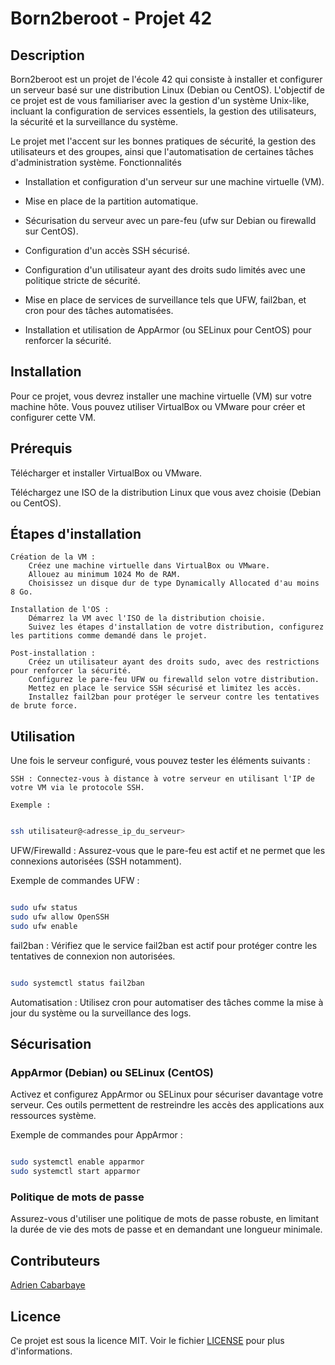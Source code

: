 # Born2beroot - Projet 42
## Description

Born2beroot est un projet de l'école 42 qui consiste à installer et configurer un serveur basé sur une distribution Linux (Debian ou CentOS). L'objectif de ce projet est de vous familiariser avec la gestion d'un système Unix-like, incluant la configuration de services essentiels, la gestion des utilisateurs, la sécurité et la surveillance du système.

Le projet met l'accent sur les bonnes pratiques de sécurité, la gestion des utilisateurs et des groupes, ainsi que l'automatisation de certaines tâches d'administration système.
Fonctionnalités

  - Installation et configuration d'un serveur sur une machine virtuelle (VM).
  
  - Mise en place de la partition automatique.
  
  - Sécurisation du serveur avec un pare-feu (ufw sur Debian ou firewalld sur CentOS).
  
  - Configuration d'un accès SSH sécurisé.
  
  - Configuration d'un utilisateur ayant des droits sudo limités avec une politique stricte de sécurité.
  
  - Mise en place de services de surveillance tels que UFW, fail2ban, et cron pour des tâches automatisées.
  
  - Installation et utilisation de AppArmor (ou SELinux pour CentOS) pour renforcer la sécurité.

## Installation

Pour ce projet, vous devrez installer une machine virtuelle (VM) sur votre machine hôte. Vous pouvez utiliser VirtualBox ou VMware pour créer et configurer cette VM.

## Prérequis

  Télécharger et installer VirtualBox ou VMware.
  
  Téléchargez une ISO de la distribution Linux que vous avez choisie (Debian ou CentOS).

## Étapes d'installation

    Création de la VM :
        Créez une machine virtuelle dans VirtualBox ou VMware.
        Allouez au minimum 1024 Mo de RAM.
        Choisissez un disque dur de type Dynamically Allocated d'au moins 8 Go.

    Installation de l'OS :
        Démarrez la VM avec l'ISO de la distribution choisie.
        Suivez les étapes d'installation de votre distribution, configurez les partitions comme demandé dans le projet.

    Post-installation :
        Créez un utilisateur ayant des droits sudo, avec des restrictions pour renforcer la sécurité.
        Configurez le pare-feu UFW ou firewalld selon votre distribution.
        Mettez en place le service SSH sécurisé et limitez les accès.
        Installez fail2ban pour protéger le serveur contre les tentatives de brute force.

## Utilisation

Une fois le serveur configuré, vous pouvez tester les éléments suivants :

    SSH : Connectez-vous à distance à votre serveur en utilisant l'IP de votre VM via le protocole SSH.

    Exemple :

```bash

ssh utilisateur@<adresse_ip_du_serveur>
```
UFW/Firewalld : Assurez-vous que le pare-feu est actif et ne permet que les connexions autorisées (SSH notamment).

Exemple de commandes UFW :

```bash

sudo ufw status
sudo ufw allow OpenSSH
sudo ufw enable
```
fail2ban : Vérifiez que le service fail2ban est actif pour protéger contre les tentatives de connexion non autorisées.

```bash

sudo systemctl status fail2ban
```
Automatisation : Utilisez cron pour automatiser des tâches comme la mise à jour du système ou la surveillance des logs.

## Sécurisation
### AppArmor (Debian) ou SELinux (CentOS)

Activez et configurez AppArmor ou SELinux pour sécuriser davantage votre serveur. Ces outils permettent de restreindre les accès des applications aux ressources système.

Exemple de commandes pour AppArmor :

```bash

sudo systemctl enable apparmor
sudo systemctl start apparmor
```
### Politique de mots de passe

Assurez-vous d'utiliser une politique de mots de passe robuste, en limitant la durée de vie des mots de passe et en demandant une longueur minimale.

## Contributeurs

[Adrien Cabarbaye](https://github.com/Demiaeuw)

## Licence

Ce projet est sous la licence MIT. Voir le fichier [LICENSE](LICENSE) pour plus d'informations.
